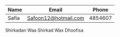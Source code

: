 |Name|Email|Phone|
|-----|-----|-----|
|Safia|Safoon12@hotmail.com|4854607|

Shirkadan Waa Shirkad Wax Dhoofisa

